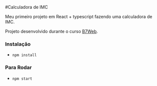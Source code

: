 #Calculadora de IMC

Meu primeiro projeto em React + typescript fazendo uma calculadora de IMC.

Projeto desenvolvido durante o curso [B7Web](https://b7web.com.br/fullstack/).

### Instalação
- `npm install`

### Para Rodar
- `npm start`

